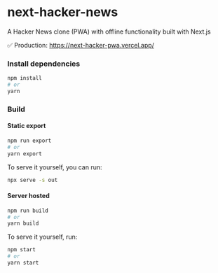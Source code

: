 # next-hacker-news
A Hacker News clone (PWA) with offline functionality built with Next.js

✅ Production: https://next-hacker-pwa.vercel.app/

### Install dependencies

```bash
npm install
# or
yarn
```

### Build

#### Static export

```bash
npm run export
# or
yarn export
```

To serve it yourself, you can run:

```bash
npx serve -s out
```

#### Server hosted

```bash
npm run build
# or
yarn build
```

To serve it yourself, run:

```bash
npm start
# or
yarn start
```
